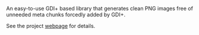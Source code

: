 An easy-to-use GDI+ based library that generates clean PNG images free of unneeded meta chunks forcedly added by GDI+.

See the project [webpage](http://tanalin.com/en/projects/pizza-png/) for details.